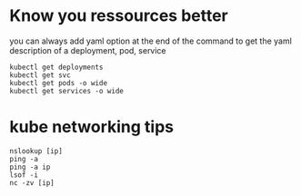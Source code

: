 # Know you ressources better 

you can always add yaml option at the end of the command to get the yaml description of a deployment, pod, service


    kubectl get deployments
    kubectl get svc
    kubectl get pods -o wide
    kubectl get services -o wide

# kube networking tips

    nslookup [ip]
    ping -a
    ping -a ip
    lsof -i
    nc -zv [ip]